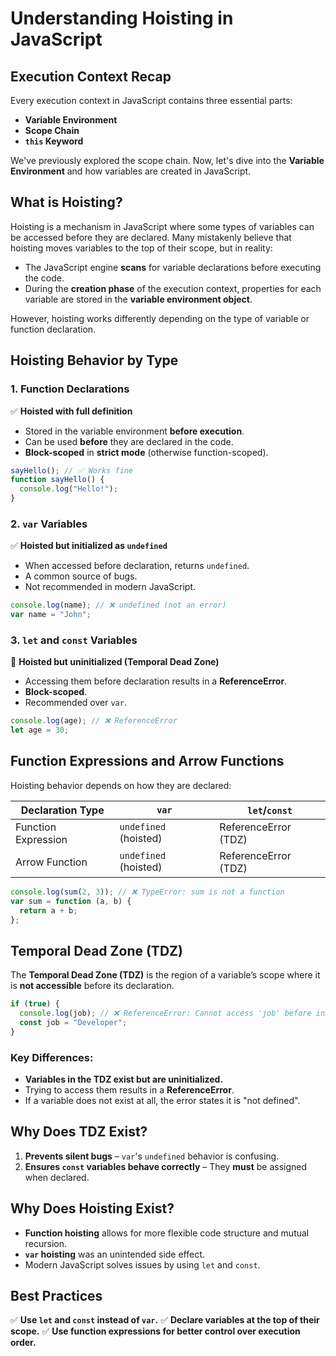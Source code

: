 # Understanding Hoisting in JavaScript

## Execution Context Recap

Every execution context in JavaScript contains three essential parts:

- **Variable Environment**
- **Scope Chain**
- **`this` Keyword**

We've previously explored the scope chain. Now, let's dive into the **Variable Environment** and how variables are created in JavaScript.

## What is Hoisting?

Hoisting is a mechanism in JavaScript where some types of variables can be accessed before they are declared. Many mistakenly believe that hoisting moves variables to the top of their scope, but in reality:

- The JavaScript engine **scans** for variable declarations before executing the code.
- During the **creation phase** of the execution context, properties for each variable are stored in the **variable environment object**.

However, hoisting works differently depending on the type of variable or function declaration.

## Hoisting Behavior by Type

### 1. Function Declarations

✅ **Hoisted with full definition**

- Stored in the variable environment **before execution**.
- Can be used **before** they are declared in the code.
- **Block-scoped** in **strict mode** (otherwise function-scoped).

```js
sayHello(); // ✅ Works fine
function sayHello() {
  console.log("Hello!");
}
```

### 2. `var` Variables

✅ **Hoisted but initialized as `undefined`**

- When accessed before declaration, returns `undefined`.
- A common source of bugs.
- Not recommended in modern JavaScript.

```js
console.log(name); // ❌ undefined (not an error)
var name = "John";
```

### 3. `let` and `const` Variables

🚫 **Hoisted but uninitialized (Temporal Dead Zone)**

- Accessing them before declaration results in a **ReferenceError**.
- **Block-scoped**.
- Recommended over `var`.

```js
console.log(age); // ❌ ReferenceError
let age = 30;
```

## Function Expressions and Arrow Functions

Hoisting behavior depends on how they are declared:

| Declaration Type    | `var`                 | `let`/`const`        |
| ------------------- | --------------------- | -------------------- |
| Function Expression | `undefined` (hoisted) | ReferenceError (TDZ) |
| Arrow Function      | `undefined` (hoisted) | ReferenceError (TDZ) |

```js
console.log(sum(2, 3)); // ❌ TypeError: sum is not a function
var sum = function (a, b) {
  return a + b;
};
```

## Temporal Dead Zone (TDZ)

The **Temporal Dead Zone (TDZ)** is the region of a variable’s scope where it is **not accessible** before its declaration.

```js
if (true) {
  console.log(job); // ❌ ReferenceError: Cannot access 'job' before initialization
  const job = "Developer";
}
```

### Key Differences:

- **Variables in the TDZ exist but are uninitialized.**
- Trying to access them results in a **ReferenceError**.
- If a variable does not exist at all, the error states it is "not defined".

## Why Does TDZ Exist?

1. **Prevents silent bugs** – `var`'s `undefined` behavior is confusing.
2. **Ensures `const` variables behave correctly** – They **must** be assigned when declared.

## Why Does Hoisting Exist?

- **Function hoisting** allows for more flexible code structure and mutual recursion.
- **`var` hoisting** was an unintended side effect.
- Modern JavaScript solves issues by using `let` and `const`.

## Best Practices

✅ **Use `let` and `const` instead of `var`.**
✅ **Declare variables at the top of their scope.**
✅ **Use function expressions for better control over execution order.**